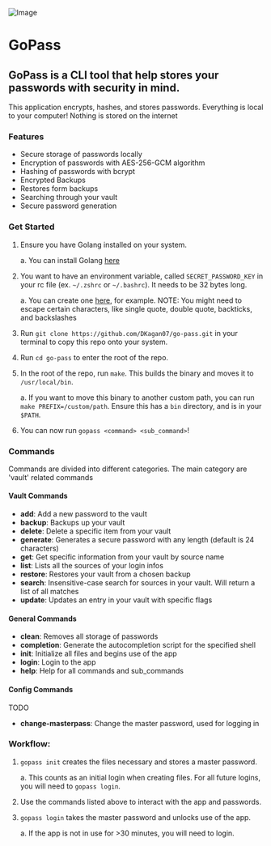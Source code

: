 ![Image](https://github.com/user-attachments/assets/df96f0ac-a1d5-4f61-9153-e245c8a5777c)

# GoPass

## GoPass is a CLI tool that help stores your passwords with security in mind.

This application encrypts, hashes, and stores passwords.
Everything is local to your computer! Nothing is stored on the internet

### Features

- Secure storage of passwords locally
- Encryption of passwords with AES-256-GCM algorithm
- Hashing of passwords with bcrypt
- Encrypted Backups
- Restores form backups
- Searching through your vault
- Secure password generation

### Get Started

1. Ensure you have Golang installed on your system.

   a. You can install Golang [here](https://go.dev/doc/install)

2. You want to have an environment variable, called `SECRET_PASSWORD_KEY` in your rc file (ex. `~/.zshrc` or `~/.bashrc`). It needs to be 32 bytes long.

   a. You can create one [here](https://passwords-generator.org/32-character), for example. NOTE: You might need to escape certain characters, like single quote, double quote, backticks, and backslashes

3. Run `git clone https://github.com/DKagan07/go-pass.git` in your terminal to copy this repo onto your system.

4. Run `cd go-pass` to enter the root of the repo.

5. In the root of the repo, run `make`. This builds the binary and moves it to `/usr/local/bin`.

   a. If you want to move this binary to another custom path, you can run `make PREFIX=/custom/path`. Ensure this has a `bin` directory, and is in your `$PATH`.

6. You can now run `gopass <command> <sub_command>`!

### Commands

Commands are divided into different categories. The main category are 'vault' related commands

#### Vault Commands

- **add**: Add a new password to the vault
- **backup**: Backups up your vault
- **delete**: Delete a specific item from your vault
- **generate**: Generates a secure password with any length (default is 24 characters)
- **get**: Get specific information from your vault by source name
- **list**: Lists all the sources of your login infos
- **restore**: Restores your vault from a chosen backup
- **search**: Insensitive-case search for sources in your vault. Will return a list of all matches
- **update**: Updates an entry in your vault with specific flags

#### General Commands

- **clean**: Removes all storage of passwords
- **completion**: Generate the autocompletion script for the specified shell
- **init**: Initialize all files and begins use of the app
- **login**: Login to the app
- **help**: Help for all commands and sub_commands

#### Config Commands

TODO

- **change-masterpass**: Change the master password, used for logging in

### Workflow:

1. `gopass init` creates the files necessary and stores a master password.

   a. This counts as an initial login when creating files. For all future logins, you will need to `gopass login`.

2. Use the commands listed above to interact with the app and passwords.

3. `gopass login` takes the master password and unlocks use of the app.

   a. If the app is not in use for >30 minutes, you will need to login.

